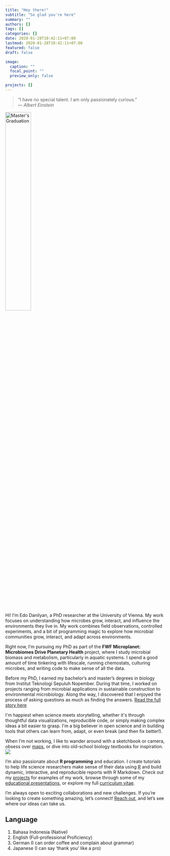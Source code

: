 ```yaml
---
title: "Hey there!"
subtitle: "So glad you're here"
summary: ""
authors: []
tags: []
categories: []
date: 2020-01-28T10:42:11+07:00
lastmod: 2020-01-28T10:42:11+07:00
featured: false
draft: false

image:
  caption: ""
  focal_point: ""
  preview_only: false

projects: []
---
```


> “I have no special talent. I am only passionately curious.”  
> — *Albert Einstein*

<img class="special-img-class" style="width:40%" src="/aboutme.jpeg" alt="Master's Graduation" />

Hi! I’m Edo Danilyan, a PhD researcher at the University of Vienna. My work focuses on understanding how microbes grow, interact, and influence the environments they live in. My work combines field observations, controlled experiments, and a bit of programming magic to explore how microbial communities grow, interact, and adapt across environments.

Right now, I’m pursuing my PhD as part of the **FWF Microplanet: Microbiomes Drive Planetary Health** project, where I study microbial biomass and metabolism, particularly in aquatic systems. I spend a good amount of time tinkering with lifescale, running chemostats, culturing microbes, and writing code to make sense of all the data.

Before my PhD, I earned my bachelor’s and master’s degrees in biology from Institut Teknologi Sepuluh Nopember. During that time, I worked on projects ranging from microbial applications in sustainable construction to environmental microbiology. Along the way, I discovered that I enjoyed the process of asking questions as much as finding the answers. [Read the full story here](/post/dream)

I'm happiest when science meets storytelling, whether it's through thoughtful data visualizations, reproducible code, or simply making complex ideas a bit easier to grasp. I'm a big believer in open science and in building tools that others can learn from, adapt, or even break (and then fix better!).

When I’m not working, I like to wander around with a sketchbook or camera, obsess over [maps](/post/portofolio/#subparagraph3), or dive into old-school biology textbooks for inspiration.
![](/java_pops.png '') 

I’m also passionate about **R programming** and education. I create tutorials to help life science researchers make sense of their data using [R](https://github.com/danilyanedo7/biocomp) and build dynamic, interactive, and reproducible reports with R Markdown. Check out my [projects](/#projects) for examples of my work, browse through some of my [educational presentations](https://edodanilyan.com/post/dashboard_collection/), or explore my full [curriculum vitae](https://edodanilyan.com/uploads/resume.pdf).  

I’m always open to exciting collaborations and new challenges. If you’re looking to create something amazing, let’s connect! [Reach out](https://edodanilyan.com/#contact), and let’s see where our ideas can take us.  

## Language
1. Bahasa Indonesia (Native)
2. English (Full-professional Proficiency)
3. German (I can order coffee and complain about grammar)
4. Japanese (I can say ‘thank you’ like a pro)
